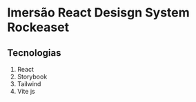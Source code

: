 #  Imersão React Desisgn System Rockeaset



## Tecnologias

1. React
2. Storybook
3. Tailwind
4. Vite js